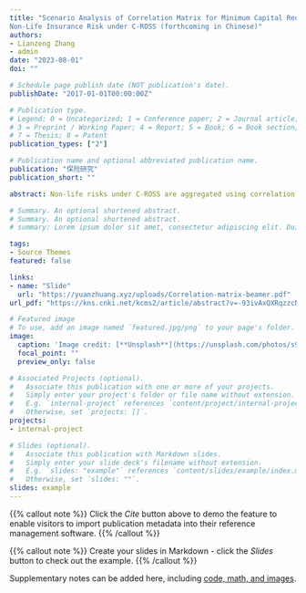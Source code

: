 ```yaml
---
title: "Scenario Analysis of Correlation Matrix for Minimum Capital Requirement of
Non-Life Insurance Risk under C-ROSS (forthcoming in Chinese)"
authors:
- Lianzeng Zhang
- admin
date: "2023-08-01"
doi: ""

# Schedule page publish date (NOT publication's date).
publishDate: "2017-01-01T00:00:00Z"

# Publication type.
# Legend: 0 = Uncategorized; 1 = Conference paper; 2 = Journal article;
# 3 = Preprint / Working Paper; 4 = Report; 5 = Book; 6 = Book section;
# 7 = Thesis; 8 = Patent
publication_types: ["2"]

# Publication name and optional abbreviated publication name.
publication: "保险研究"
publication_short: ""

abstract: Non-life risks under C-ROSS are aggregated using correlation matrix, and scenario testing of correlation assumption is required for prudential supervision and capital management purposes. Due to the nature of the correlation matrix, the scenario testing in previous studies only provides minimum capital estimates under independence correlation matrix, comonotonicity correlation matrix and the correlation matrix respectively proposed by regulators, which generates very different results from actual situations. To address these issues, this paper uses the solvency disclosure data of 58 Chinese P&C insurance companies in 2022Q2 to conduct an orthogonal experiment with the modified nearest correlation matrix, generating the minimum capital requirement of each P&C insurance company under multiple scenarios and give range analysis and heterogeneity analysis. The results of this paper show that (1) The sensitivity of minimum capital may be overstated by using perfectly correlated and perfectly uncorrelated scenarios; (2) When the regulatory authorities systematically increase the elements of correlation matrix, capital pressure is higher for P&C insurers whose main businesses include automobile insurance, property insurance, marine and cargo insurance, liability insurance and short-term accident insurance, and whose main businesses are not overly concentrated; (3) The business structure of P&C insurers significantly affects the sensitivity of minimum capital to some single correlation coefficient.; (4) The nearest correlation matrix method does not involve discussion of eigenvalues and gives more reasonable sensitivity results than the traditional spectral decomposition method and (5) When performing the scenario analysis of correlation matrix, the orthogonal experiment method is less time costly compared to the stochastic simulation method and there are some differences in the tail characteristics of the empirical distribution generated by these two methods. The findings of this paper explain the heterogeneity of the minimum capital sensitivity of P&C insurers, and provide further reference for the testing of C-ROSS.

# Summary. An optional shortened abstract.
# Summary. An optional shortened abstract.
# summary: Lorem ipsum dolor sit amet, consectetur adipiscing elit. Duis posuere tellus ac convallis placerat. Proin tincidunt magna sed ex sollicitudin condimentum.

tags:
- Source Themes
featured: false

links:
- name: "Slide"
  url: "https://yuanzhuang.xyz/uploads/Correlation-matrix-beamer.pdf"
url_pdf: "https://kns.cnki.net/kcms2/article/abstract?v=-93ivAxQXRqzzcNySdFUwk9-dmhl5TXUfvG6GzxDfDLVrTNEsPtz2q5pg0vmNmFoHN1SIhNDuIcYp84e8ub8g8SeIYA9egyjG_QYkQW17KBOu81515Ct-3cwQhtZtWT7IiQxYrTeJCPg0Mq9h9UBtA==&uniplatform=NZKPT&language=CHS"

# Featured image
# To use, add an image named `featured.jpg/png` to your page's folder. 
image:
  caption: 'Image credit: [**Unsplash**](https://unsplash.com/photos/s9CC2SKySJM)'
  focal_point: ""
  preview_only: false

# Associated Projects (optional).
#   Associate this publication with one or more of your projects.
#   Simply enter your project's folder or file name without extension.
#   E.g. `internal-project` references `content/project/internal-project/index.md`.
#   Otherwise, set `projects: []`.
projects:
- internal-project

# Slides (optional).
#   Associate this publication with Markdown slides.
#   Simply enter your slide deck's filename without extension.
#   E.g. `slides: "example"` references `content/slides/example/index.md`.
#   Otherwise, set `slides: ""`.
slides: example
---
```


{{% callout note %}}
Click the *Cite* button above to demo the feature to enable visitors to import publication metadata into their reference management software.
{{% /callout %}}

{{% callout note %}}
Create your slides in Markdown - click the *Slides* button to check out the example.
{{% /callout %}}

Supplementary notes can be added here, including [code, math, and images](https://wowchemy.com/docs/writing-markdown-latex/).
